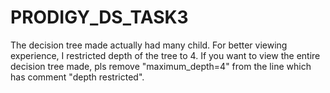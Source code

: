 # PRODIGY_DS_TASK3

The decision tree made actually had many child. For better viewing experience, I restricted depth of the tree to 4. If you want to view the entire decision tree made, pls remove "maximum_depth=4" from the line which has comment "depth restricted".
